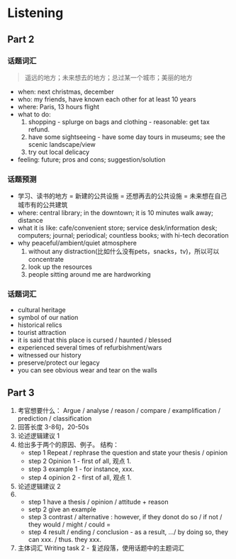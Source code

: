 # Listening

## Part 2

### 话题词汇

> 遥远的地方；未来想去的地方；总过某一个城市；美丽的地方

* when: next christmas, december
* who: my friends, have known each other for at least 10 years
* where: Paris, 13 hours flight
* what to do: 
  1. shopping - splurge on bags and clothing - reasonable: get tax refund.
  2. have some sightseeing - have some day tours in museums; see the scenic landscape/view
  3. try out local delicacy
* feeling: future; pros and cons; suggestion/solution

### 话题预测

* 学习、读书的地方 = 新建的公共设施 = 还想再去的公共设施 = 未来想在自己城市有的公共建筑
* where: central library; in the downtown; it is 10 minutes walk away; distance
* what it is like: cafe/convenient store; service desk/information desk; computers; journal; periodical; countless books; with hi-tech decoration
* why peaceful/ambient/quiet atmosphere
  1. without any distraction(比如什么没有pets，snacks，tv)，所以可以concentrate
  2. look up the resources
  3. people sitting around me are hardworking


### 话题词汇
* cultural heritage
* symbol of our nation
* historical relics
* tourist attraction
* it is said that this place is cursed / haunted / blessed
* experienced several times of refurbishment/wars
* witnessed our history
* preserve/protect our legacy
* you can see obvious wear and tear on the walls

## Part 3
1. 考官想要什么： Argue / analyse / reason / compare / examplification / prediction / classification 
2. 回答长度 3-8句，20-50s
3. 论述逻辑建议 1
  1. 给出多于两个的原因、例子。 结构： 
      * step 1 Repeat / rephrase the question and state your thesis / opinion
      * step 2 Opinion 1 - first of all, 观点 1.
      * step 3 example 1 - for instance, xxx.
      * step 4 opinion 2 - first of all, 观点 1.
4. 论述逻辑建议 2
  1. 
      * step 1 have a thesis / opinion / attitude + reason
      * setp 2 give an example
      * step 3 contrast / alternative : however, if they donot do so / if not / they would / might / could =
      * step 4 result / ending / conclusion - as a result, .../ by doing so, they can xxx. / thus. they xxx.
5. 主体词汇 Writing task 2 -  复述段落，使用话题中的主题词汇
